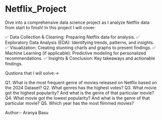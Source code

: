 # Netflix_Project

Dive into a comprehensive data science project as I analyze Netflix data from start to finish! In this project I will cover:

✅ Data Collection & Cleaning: Preparing Netflix data for analysis.
✅ Exploratory Data Analysis (EDA): Identifying trends, patterns, and insights.
✅ Visualization: Creating stunning charts and graphs to present findings.
✅ Machine Learning (if applicable): Predictive modeling for personalized recommendations.
✅ Insights & Conclusion: Key takeaways and actionable findings.


Qustions that I will solve:->

Q1. What is the most frequent genre of movies released on Netflix based on the 2024 Dataset?
Q2. What genres has the highest votes?
Q3. What movie got the highest popularity? And what is the genre of that particular movie?
Q4. What movie got the lowest popularity? And what is the genre of that particular movie?
Q5. Which year has the most flimmed movies?


Author:- Aranya Basu
